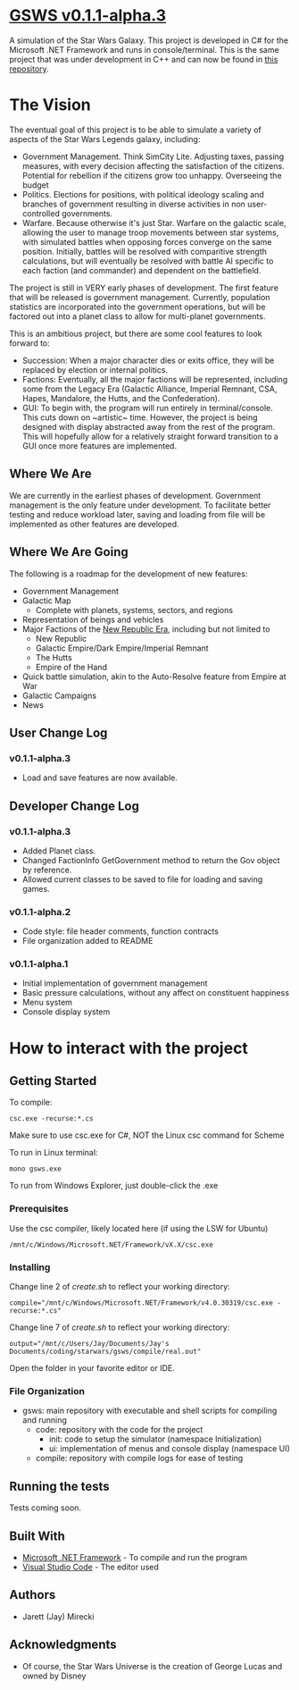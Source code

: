 # [GSWS v0.1.1-alpha.3](https://github.com/jaymirecki/gsws)

A simulation of the Star Wars Galaxy. This project is developed in C# for the Microsoft .NET Framework and runs in console/terminal. This is the same project that was under development in C++ and can now be found in [this repository](https://github.com/jaymirecki/gsws-deprecated).

# The Vision
The eventual goal of this project is to be able to simulate a variety of aspects of the Star Wars Legends galaxy, including:

* Government Management. Think SimCity Lite. Adjusting taxes, passing measures, with every decision affecting the satisfaction of the citizens. Potential for rebellion if the citizens grow too unhappy. Overseeing the budget
* Politics. Elections for positions, with political ideology scaling and branches of government resulting in diverse activities in non user-controlled governments.
* Warfare. Because otherwise it's just Star. Warfare on the galactic scale, allowing the user to manage troop movements between star systems, with simulated battles when opposing forces converge on the same position. Initially, battles will be resolved with comparitive strength calculations, but will eventually be resolved with battle AI specific to each faction (and commander) and dependent on the battlefield.

The project is still in VERY early phases of development. The first feature that will be released is government management. Currently, population statistics are incorporated into the government operations, but will be factored out into a planet class to allow for multi-planet governments.

This is an ambitious project, but there are some cool features to look forward to:

* Succession: When a major character dies or exits office, they will be replaced by election or internal politics.
* Factions: Eventually, all the major factions will be represented, including some from the Legacy Era (Galactic Alliance, Imperial Remnant, CSA, Hapes, Mandalore, the Hutts, and the Confederation).
* GUI: To begin with, the program will run entirely in terminal/console. This cuts down on ~artistic~ time. However, the project is being designed with display abstracted away from the rest of the program. This will hopefully allow for a relatively straight forward transition to a GUI once more features are implemented.

## Where We Are
We are currently in the earliest phases of development. Government management is the only feature under development. To facilitate better testing and reduce workload later, saving and loading from file will be implemented as other features are developed.

## Where We Are Going
The following is a roadmap for the development of new features:

* Government Management
* Galactic Map
    * Complete with planets, systems, sectors, and regions
* Representation of beings and vehicles
* Major Factions of the [New Republic Era](https://starwars.fandom.com/wiki/New_Republic_era), including but not limited to
    * New Republic
    * Galactic Empire/Dark Empire/Imperial Remnant
    * The Hutts
    * Empire of the Hand
* Quick battle simulation, akin to the Auto-Resolve feature from Empire at War
* Galactic Campaigns
* News

## User Change Log
### v0.1.1-alpha.3
* Load and save features are now available.

## Developer Change Log
### v0.1.1-alpha.3
* Added Planet class.
* Changed FactionInfo GetGovernment method to return the Gov object by reference.
* Allowed current classes to be saved to file for loading and saving games.
### v0.1.1-alpha.2
* Code style: file header comments, function contracts
* File organization added to README
### v0.1.1-alpha.1
* Initial implementation of government management
* Basic pressure calculations, without any affect on constituent happiness
* Menu system
* Console display system

# How to interact with the project
## Getting Started

To compile: 
```
csc.exe -recurse:*.cs
```
Make sure to use csc.exe for C#, NOT the Linux csc command for Scheme

To run in Linux terminal: 
```
mono gsws.exe
```
To run from Windows Explorer, just double-click the .exe

### Prerequisites

Use the csc compiler, likely located here (if using the LSW for Ubuntu)

```
/mnt/c/Windows/Microsoft.NET/Framework/vX.X/csc.exe
```

### Installing

Change line 2 of *create.sh* to reflect your working directory:

```
compile="/mnt/c/Windows/Microsoft.NET/Framework/v4.0.30319/csc.exe -recurse:*.cs"
```

Change line 7 of *create.sh* to reflect your working directory:

```
output="/mnt/c/Users/Jay/Documents/Jay's Documents/coding/starwars/gsws/compile/real.out"
```

Open the folder in your favorite editor or IDE.

### File Organization
* gsws: main repository with executable and shell scripts for compiling and running
    * code: repository with the code for the project
        * init: code to setup the simulator (namespace Initialization)
        * ui: implementation of menus and console display (namespace UI)
    * compile: repository with compile logs for ease of testing

## Running the tests

Tests coming soon.

## Built With

* [Microsoft .NET Framework](https://dotnet.microsoft.com/download/dotnet-framework-runtime/net472) - To compile and run the program
* [Visual Studio Code](https://code.visualstudio.com/) - The editor used

## Authors

* Jarett (Jay) Mirecki

## Acknowledgments

* Of course, the Star Wars Universe is the creation of George Lucas and owned by Disney
